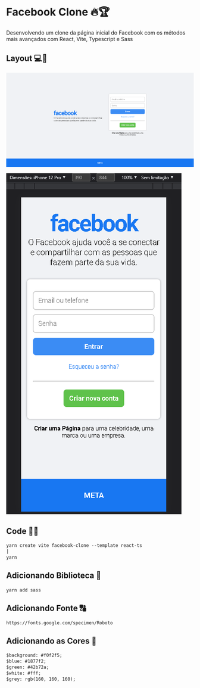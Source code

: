 # Facebook Clone 🔥🏆

Desenvolvendo um clone da página inicial do Facebook com os métodos mais avançados com React, Vite, Typescript e Sass

## Layout 💻📱

![Layout Desktop](./src/layout/desktop1.png)

![Layout Mobile](./src/layout/mobile1.png)

## Code 👨‍💻

    yarn create vite facebook-clone --template react-ts
    |
    yarn

## Adicionando Biblioteca 📕

    yarn add sass

## Adicionando Fonte 🔠

    https://fonts.google.com/specimen/Roboto

## Adicionando as Cores 🎨

    $background: #f0f2f5;
    $blue: #1877f2;
    $green: #42b72a;
    $white: #fff;
    $grey: rgb(160, 160, 160);